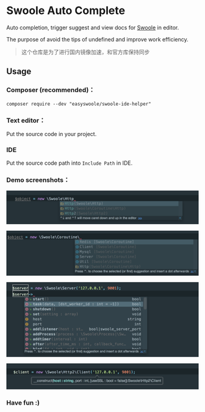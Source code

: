 Swoole Auto Complete
====================

Auto completion, trigger suggest and view docs for [Swoole](https://github.com/swoole/swoole-src) in editor.

The purpose of avoid the tips of undefined and improve work efficiency.

> 这个仓库是为了进行国内镜像加速，和官方库保持同步

## Usage
### Composer (recommended)：

    composer require --dev "easyswoole/swoole-ide-helper"

### Text editor：

Put the source code in your project.

### IDE

Put the source code path into `Include Path` in IDE.

### Demo screenshots：

![demo1](./imgs/img-01.png "demo1")

![demo2](./imgs/img-02.png "demo2")

![demo3](./imgs/img-03.png "demo3")

![demo4](./imgs/img-04.png "demo4")


### Have fun :)
